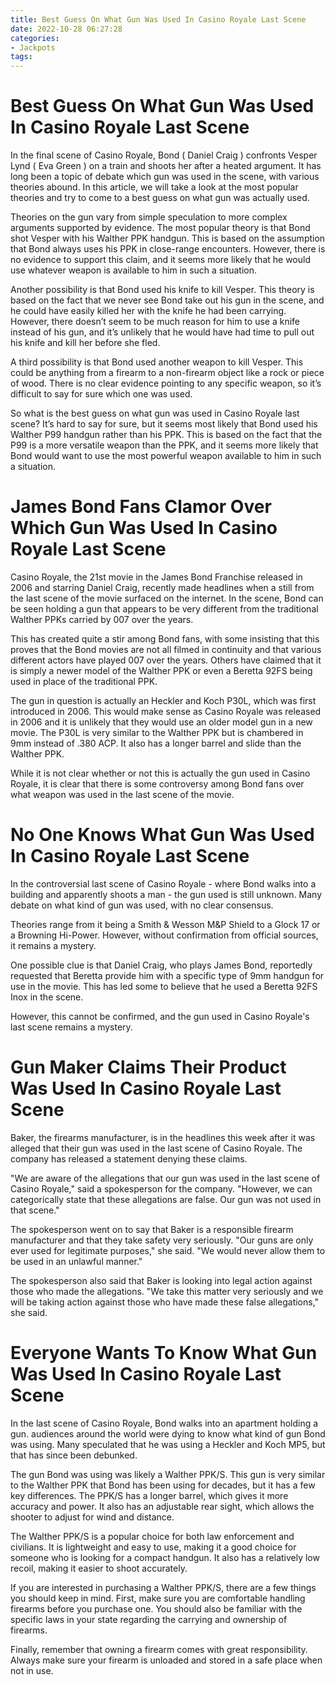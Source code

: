 ```yaml
---
title: Best Guess On What Gun Was Used In Casino Royale Last Scene
date: 2022-10-28 06:27:28
categories:
- Jackpots
tags:
---
```



#  Best Guess On What Gun Was Used In Casino Royale Last Scene

In the final scene of Casino Royale, Bond ( Daniel Craig ) confronts Vesper Lynd ( Eva Green ) on a train and shoots her after a heated argument. It has long been a topic of debate which gun was used in the scene, with various theories abound. In this article, we will take a look at the most popular theories and try to come to a best guess on what gun was actually used.

Theories on the gun vary from simple speculation to more complex arguments supported by evidence. The most popular theory is that Bond shot Vesper with his Walther PPK handgun. This is based on the assumption that Bond always uses his PPK in close-range encounters. However, there is no evidence to support this claim, and it seems more likely that he would use whatever weapon is available to him in such a situation.

Another possibility is that Bond used his knife to kill Vesper. This theory is based on the fact that we never see Bond take out his gun in the scene, and he could have easily killed her with the knife he had been carrying. However, there doesn’t seem to be much reason for him to use a knife instead of his gun, and it’s unlikely that he would have had time to pull out his knife and kill her before she fled.

A third possibility is that Bond used another weapon to kill Vesper. This could be anything from a firearm to a non-firearm object like a rock or piece of wood. There is no clear evidence pointing to any specific weapon, so it’s difficult to say for sure which one was used.

So what is the best guess on what gun was used in Casino Royale last scene? It’s hard to say for sure, but it seems most likely that Bond used his Walther P99 handgun rather than his PPK. This is based on the fact that the P99 is a more versatile weapon than the PPK, and it seems more likely that Bond would want to use the most powerful weapon available to him in such a situation.

#  James Bond Fans Clamor Over Which Gun Was Used In Casino Royale Last Scene

Casino Royale, the 21st movie in the James Bond Franchise released in 2006 and starring Daniel Craig, recently made headlines when a still from the last scene of the movie surfaced on the internet. In the scene, Bond can be seen holding a gun that appears to be very different from the traditional Walther PPKs carried by 007 over the years. 

This has created quite a stir among Bond fans, with some insisting that this proves that the Bond movies are not all filmed in continuity and that various different actors have played 007 over the years. Others have claimed that it is simply a newer model of the Walther PPK or even a Beretta 92FS being used in place of the traditional PPK. 

The gun in question is actually an Heckler and Koch P30L, which was first introduced in 2006. This would make sense as Casino Royale was released in 2006 and it is unlikely that they would use an older model gun in a new movie. The P30L is very similar to the Walther PPK but is chambered in 9mm instead of .380 ACP. It also has a longer barrel and slide than the Walther PPK. 

While it is not clear whether or not this is actually the gun used in Casino Royale, it is clear that there is some controversy among Bond fans over what weapon was used in the last scene of the movie.

#  No One Knows What Gun Was Used In Casino Royale Last Scene

In the controversial last scene of Casino Royale - where Bond walks into a building and apparently shoots a man - the gun used is still unknown. Many debate on what kind of gun was used, with no clear consensus.

Theories range from it being a Smith & Wesson M&P Shield to a Glock 17 or a Browning Hi-Power. However, without confirmation from official sources, it remains a mystery.

One possible clue is that Daniel Craig, who plays James Bond, reportedly requested that Beretta provide him with a specific type of 9mm handgun for use in the movie. This has led some to believe that he used a Beretta 92FS Inox in the scene.

However, this cannot be confirmed, and the gun used in Casino Royale's last scene remains a mystery.

#  Gun Maker Claims Their Product Was Used In Casino Royale Last Scene

Baker, the firearms manufacturer, is in the headlines this week after it was alleged that their gun was used in the last scene of Casino Royale. The company has released a statement denying these claims.

"We are aware of the allegations that our gun was used in the last scene of Casino Royale," said a spokesperson for the company. "However, we can categorically state that these allegations are false. Our gun was not used in that scene."

The spokesperson went on to say that Baker is a responsible firearm manufacturer and that they take safety very seriously. "Our guns are only ever used for legitimate purposes," she said. "We would never allow them to be used in an unlawful manner."

The spokesperson also said that Baker is looking into legal action against those who made the allegations. "We take this matter very seriously and we will be taking action against those who have made these false allegations," she said.

#  Everyone Wants To Know What Gun Was Used In Casino Royale Last Scene

In the last scene of Casino Royale, Bond walks into an apartment holding a gun. audiences around the world were dying to know what kind of gun Bond was using. Many speculated that he was using a Heckler and Koch MP5, but that has since been debunked.

The gun Bond was using was likely a Walther PPK/S. This gun is very similar to the Walther PPK that Bond has been using for decades, but it has a few key differences. The PPK/S has a longer barrel, which gives it more accuracy and power. It also has an adjustable rear sight, which allows the shooter to adjust for wind and distance.

The Walther PPK/S is a popular choice for both law enforcement and civilians. It is lightweight and easy to use, making it a good choice for someone who is looking for a compact handgun. It also has a relatively low recoil, making it easier to shoot accurately.

If you are interested in purchasing a Walther PPK/S, there are a few things you should keep in mind. First, make sure you are comfortable handling firearms before you purchase one. You should also be familiar with the specific laws in your state regarding the carrying and ownership of firearms.

Finally, remember that owning a firearm comes with great responsibility. Always make sure your firearm is unloaded and stored in a safe place when not in use.